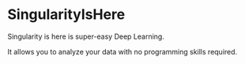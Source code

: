 

# SingularityIsHere 

Singularity is here is super-easy Deep Learning. 

It allows you to analyze your data with no programming skills required. 
